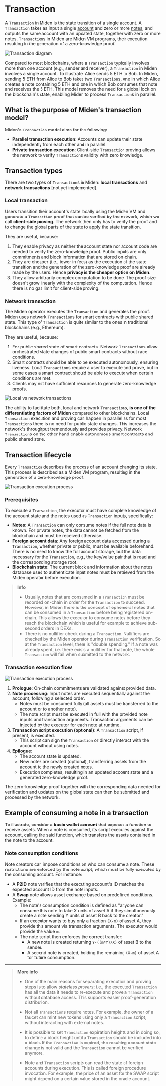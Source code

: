 # Transaction

A `Transaction` in Miden is the state transition of a single account. A `Transaction` takes as input a single [account](accounts.md) and zero or more [notes](notes.md), and outputs the same account with an updated state, together with zero or more notes. `Transaction`s in Miden are Miden VM programs, their execution resulting in the generation of a zero-knowledge proof.

![Transaction diagram](../img/architecture/transaction/transaction-diagram.png)

Compared to most blockchains, where a `Transaction` typically involves more than one account (e.g., sender and receiver), a `Transaction` in Miden involves a single account. To illustrate, Alice sends 5 ETH to Bob. In Miden, sending 5 ETH from Alice to Bob takes two `Transaction`s, one in which Alice creates a note containing 5 ETH and one in which Bob consumes that note and receives the 5 ETH. This model removes the need for a global lock on the blockchain's state, enabling Miden to process `Transaction`s in parallel.

## What is the purpose of Miden's transaction model?

Miden's `Transaction` model aims for the following:

- **Parallel transaction execution**: Accounts can update their state independently from each other and in parallel.
- **Private transaction execution**: Client-side `Transaction` proving allows the network to verify `Transaction`s validity with zero knowledge.

## Transaction types

There are two types of `Transaction`s in Miden: **local transactions** and **network transactions** [not yet implemented].

### Local transaction

Users transition their account's state locally using the Miden VM and generate a `Transaction` proof that can be verified by the network, which we call **client-side proving**. The network then only has to verify the proof and to change the global parts of the state to apply the state transition.

They are useful, because:

1. They enable privacy as neither the account state nor account code are needed to verify the zero-knowledge proof. Public inputs are only commitments and block information that are stored on-chain.
2. They are cheaper (i.e., lower in fees) as the execution of the state transition and the generation of the zero-knowledge proof are already made by the users. Hence **privacy is the cheaper option on Miden**.
3. They allow arbitrarily complex computation to be done. The proof size doesn't grow linearly with the complexity of the computation. Hence there is no gas limit for client-side proving.

### Network transaction

The Miden operator executes the `Transaction` and generates the proof. Miden uses network `Transaction`s for smart contracts with public shared state. This type of `Transaction` is quite similar to the ones in traditional blockchains (e.g., Ethereum).

They are useful, because:

1. For public shared state of smart contracts. Network `Transaction`s allow orchestrated state changes of public smart contracts without race conditions.
2. Smart contracts should be able to be executed autonomously, ensuring liveness. Local `Transaction`s require a user to execute and prove, but in some cases a smart contract should be able to execute when certain conditions are met.
3. Clients may not have sufficient resources to generate zero-knowledge proofs.

![Local vs network transactions](../img/architecture/transaction/local-vs-network-transaction.png)

The ability to facilitate both, local and network `Transaction`s, **is one of the differentiating factors of Miden** compared to other blockchains. Local `Transaction` execution and proving can happen in parallel as for most `Transaction`s there is no need for public state changes. This increases the network's throughput tremendously and provides privacy. Network `Transaction`s on the other hand enable autonomous smart contracts and public shared state.

## Transaction lifecycle

Every `Transaction` describes the process of an account changing its state. This process is described as a Miden VM program, resulting in the generation of a zero-knowledge proof.

![Transaction execution process](../img/architecture/transaction/transaction-execution-process.png)

### Prerequisites

To execute a `Transaction`, the executor must have complete knowledge of the account state and the notes used as `Transaction` inputs, specifically:

- **Notes**: A `Transaction` can only consume notes if the full note data is known. For private notes, the data cannot be fetched from the blockchain and must be received otherwise.
- **Foreign account data**: Any foreign account data accessed during a `Transaction`, whether private or public, must be available beforehand. There is no need to know the full account storage, but the data necessary for the `Transaction`, e.g., the key/value pair that is read and the corresponding storage root.
- **Blockchain state**: The current block and information about the notes database used to authenticate input notes must be retrieved from the Miden operator before execution.

> **Info**
> - Usually, notes that are consumed in a `Transaction` must be recorded on-chain in order for the `Transaction` to succeed. However, in Miden there is the concept of ephemeral notes that can be consumed in a `Transaction` before being registered on-chain. This allows the executor to consume notes before they reach the blockchain which is useful for example to achieve sub-second orders in DEXs.
> - There is no nullifier check during a `Transaction`. Nullifiers are checked by the Miden operator during `Transaction` verification. So at the `Transaction` level, there is "double spending." If a note was already spent, i.e. there exists a nullifier for that note, the whole `Transaction` will fail when submitted to the network.

### Transaction execution flow

![Transaction execution process](../img/architecture/transaction/transaction-program.png)

1. **Prologue**: On-chain commitments are validated against provided data.
2. **Note processing**: Input notes are executed sequentially against the account, following a selected order.
    - Notes must be consumed fully (all assets must be transferred to the account or to another note).
    - The note script must be executed in full with the provided note inputs and transaction arguments. Transaction arguments can be injected by the executor for each note at runtime.
3. **Transaction script execution (optional)**: A `Transaction` script, if present, is executed.
    - This script can sign the `Transaction` or directly interact with the account without using notes.
4. **Epilogue**:
    - The account state is updated.
    - New notes are created (optional), transferring assets from the account to the newly created notes.
    - Execution completes, resulting in an updated account state and a generated zero-knowledge proof.

The zero-knowledge proof together with the corresponding data needed for verification and updates on the global state can then be submitted and processed by the network.

## Example of consuming a note in a transaction

To illustrate, consider a **basic wallet account** that exposes a function to receive assets. When a note is consumed, its script executes against the account, calling the said function, which transfers the assets contained in the note to the account.

### Note consumption conditions

Note creators can impose conditions on who can consume a note. These restrictions are enforced by the note script, which must be fully executed by the consuming account. For instance:

- A **P2ID** note verifies that the executing account's ID matches the expected account ID from the note inputs.
- A **Swap** note allows asset exchange based on predefined conditions. Example:
    - The note's consumption condition is defined as "anyone can consume this note to take X units of asset A if they simultaneously create a note sending Y units of asset B back to the creator."
    - If an executor wants to buy only a fraction `(X-m)` of asset A, they provide this amount via transaction arguments. The executor would provide the value `m`.
    - The note script then enforces the correct transfer:
        - A new note is created returning `Y-((m*Y)/X)` of asset B to the sender.
        - A second note is created, holding the remaining `(X-m)` of asset A for future consumption.

---

> **More info**
> - One of the main reasons for separating execution and proving steps is to allow _stateless provers_; i.e., the executed `Transaction` has all the data it needs to re-execute and prove a `Transaction` without database access. This supports easier proof-generation distribution.
>
> - Not all `Transaction`s require notes. For example, the owner of a faucet can mint new tokens using only a `Transaction` script, without interacting with external notes.
>
> - It is possible to set `Transaction` expiration heights and in doing so, to define a block height until a `Transaction` should be included into a block. If the `Transaction` is expired, the resulting account state change is not valid and the `Transaction` cannot be verified anymore.
>
> - Note and `Transaction` scripts can read the state of foreign accounts during execution. This is called foreign procedure invocation. For example, the price of an asset for the SWAP script might depend on a certain value stored in the oracle account.
